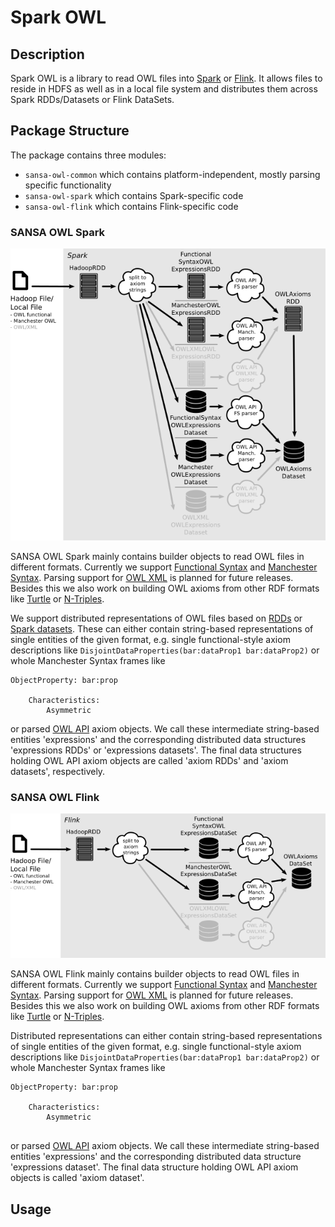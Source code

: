 # Spark OWL

## Description

Spark OWL is a library to read OWL files into [Spark](https://spark.apache.org) or [Flink](https://flink.apache.org). It allows files to reside in HDFS as well as in a local file system and distributes them across Spark RDDs/Datasets or Flink DataSets.

## Package Structure

The package contains three modules:

- `sansa-owl-common` which contains platform-independent, mostly parsing specific functionality
- `sansa-owl-spark` which contains Spark-specific code
- `sansa-owl-flink` which contains Flink-specific code

### SANSA OWL Spark
![SANSA OWL Spark package structure](sansa-owl-spark/src/main/doc/png/structure.png)

SANSA OWL Spark mainly contains builder objects to read OWL files in different formats. Currently we support [Functional Syntax](https://www.w3.org/TR/owl2-syntax/) and [Manchester Syntax](https://www.w3.org/TR/owl2-manchester-syntax/). Parsing support for [OWL XML](https://www.w3.org/TR/owl-xmlsyntax/) is planned for future releases. Besides this we also work on building OWL axioms from other RDF formats like [Turtle](https://www.w3.org/TR/turtle/) or [N-Triples](https://www.w3.org/TR/n-triples/).

We support distributed representations of OWL files based on [RDDs](http://spark.apache.org/docs/latest/programming-guide.html#resilient-distributed-datasets-rdds) or [Spark datasets](http://spark.apache.org/docs/latest/sql-programming-guide.html#datasets-and-dataframes). These can either contain string-based representations of single entities of the given format, e.g. single functional-style axiom descriptions like `DisjointDataProperties(bar:dataProp1 bar:dataProp2)` or whole Manchester Syntax frames like
```
ObjectProperty: bar:prop

    Characteristics:
        Asymmetric

```
or parsed [OWL API](http://owlapi.sourceforge.net/) axiom objects. We call these intermediate string-based entities 'expressions' and the corresponding distributed data structures 'expressions RDDs' or 'expressions datasets'. The final data structures holding OWL API axiom objects are called 'axiom RDDs' and 'axiom datasets', respectively.

### SANSA OWL Flink
![SANSA OWL Flink package structure](sansa-owl-flink/src/main/doc/png/structure.png)

SANSA OWL Flink mainly contains builder objects to read OWL files in different formats. Currently we support [Functional Syntax](https://www.w3.org/TR/owl2-syntax/) and [Manchester Syntax](https://www.w3.org/TR/owl2-manchester-syntax/). Parsing support for [OWL XML](https://www.w3.org/TR/owl-xmlsyntax/) is planned for future releases. Besides this we also work on building OWL axioms from other RDF formats like [Turtle](https://www.w3.org/TR/turtle/) or [N-Triples](https://www.w3.org/TR/n-triples/).

Distributed representations can either contain string-based representations of single entities of the given format, e.g. single functional-style axiom descriptions like `DisjointDataProperties(bar:dataProp1 bar:dataProp2)` or whole Manchester Syntax frames like
```
ObjectProperty: bar:prop

    Characteristics:
        Asymmetric
        
```
or parsed [OWL API](http://owlapi.sourceforge.net/) axiom objects. We call these intermediate string-based entities 'expressions' and the corresponding distributed data structure 'expressions dataset'. The final data structure holding OWL API axiom objects is called 'axiom dataset'.

## Usage
